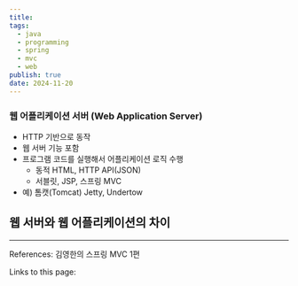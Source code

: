 ```yaml
---
title: 
tags:
  - java
  - programming
  - spring
  - mvc
  - web
publish: true
date: 2024-11-20
---
```

### 웹 어플리케이션 서버 (Web Application Server)
- HTTP 기반으로 동작
- 웹 서버 기능 포함
- 프로그램 코드를 실행해서 어플리케이션 로직 수행
	- 동적 HTML, HTTP API(JSON)
	- 서블릿, JSP, 스프링 MVC
- 예) 톰캣(Tomcat) Jetty, Undertow

## 웹 서버와 웹 어플리케이션의 차이



---
References: 김영한의 스프링 MVC 1편

Links to this page: 